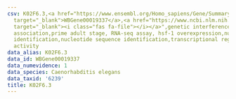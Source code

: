 ```yaml
---
csv: K02F6.3,<a href="https://www.ensembl.org/Homo_sapiens/Gene/Summary?db=core;g=WBGene00019337"
  target="_blank">WBGene00019337</a>,<a href="https://www.ncbi.nlm.nih.gov/pubmed/30894454"
  target="_blank"><i class="fas fa-file"></i></a>",genetic interference,functional
  association,prime adult stage, RNA-seq assay, hsf-1 overexpression,nucleotide sequence
  identification,nucleotide sequence identification,transcriptional regulation,up-regulates
  activity
data_alias: K02F6.3
data_id: WBGene00019337
data_numevidence: 1
data_species: Caenorhabditis elegans
data_taxid: '6239'
title: K02F6.3
---
```

